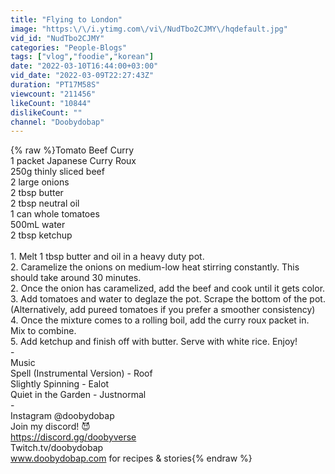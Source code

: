 ```yaml
---
title: "Flying to London"
image: "https:\/\/i.ytimg.com\/vi\/NudTbo2CJMY\/hqdefault.jpg"
vid_id: "NudTbo2CJMY"
categories: "People-Blogs"
tags: ["vlog","foodie","korean"]
date: "2022-03-10T16:44:00+03:00"
vid_date: "2022-03-09T22:27:43Z"
duration: "PT17M58S"
viewcount: "211456"
likeCount: "10844"
dislikeCount: ""
channel: "Doobydobap"
---
```

{% raw %}Tomato Beef Curry<br />1 packet Japanese Curry Roux<br />250g thinly sliced beef <br />2 large onions<br />2 tbsp butter<br />2 tbsp neutral oil <br />1 can whole tomatoes<br />500mL water<br />2 tbsp ketchup <br /><br />1. Melt 1 tbsp butter and oil in a heavy duty pot. <br />2. Caramelize the onions on medium-low heat stirring constantly. This should take around 30 minutes. <br />2. Once the onion has caramelized, add the beef and cook until it gets color. <br />3. Add tomatoes and water to deglaze the pot. Scrape the bottom of the pot. <br />(Alternatively, add pureed tomatoes if you prefer a smoother consistency)<br />4. Once the mixture comes to a rolling boil, add the curry roux packet in. Mix to combine.<br />5. Add ketchup and finish off with butter. Serve with white rice. Enjoy!<br />-<br />Music<br />Spell  (Instrumental Version) - Roof<br />Slightly Spinning - Ealot<br />Quiet in the Garden - Justnormal<br />-<br />Instagram @doobydobap  <br />Join my discord! 😈<br /><a rel="nofollow" target="blank" href="https://discord.gg/doobyverse">https://discord.gg/doobyverse</a><br />Twitch.tv/doobydobap<br />www.doobydobap.com for recipes &amp; stories{% endraw %}
